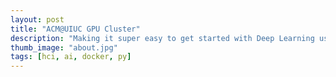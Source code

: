 ```yaml
---
layout: post
title: "ACM@UIUC GPU Cluster"
description: "Making it super easy to get started with Deep Learning using Jupyter Notebooks and Docker"
thumb_image: "about.jpg"
tags: [hci, ai, docker, py]
---
```


